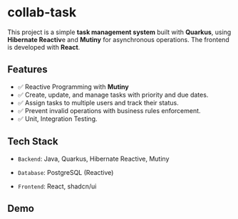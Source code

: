 # collab-task

This project is a simple **task management system** built with **Quarkus**, using **Hibernate Reactiv**e and **Mutiny** for asynchronous operations. The frontend is developed with **React**.

## Features

- ✅ Reactive Programming with **Mutiny**
- ✅ Create, update, and manage tasks with priority and due dates.
- ✅ Assign tasks to multiple users and track their status.
- ✅ Prevent invalid operations with business rules enforcement.
- ✅ Unit, Integration Testing.

## Tech Stack

- `Backend`: Java, Quarkus, Hibernate Reactive, Mutiny

- `Database`: PostgreSQL (Reactive)

- `Frontend`: React, shadcn/ui

## Demo
